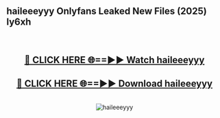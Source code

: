 <h2>haileeeyyy Onlyfans Leaked New Files (2025) ly6xh</h2>
<br>
<div align="center">
<h2><a href="https://mediafiles.top/haileeeyyy&ref=git" rel="nofollow">🔴 CLICK HERE 🌐==►► Watch haileeeyyy</a></h2>
<h2><a href="https://mediafiles.top/haileeeyyy&ref=git" rel="nofollow">🔴 CLICK HERE 🌐==►► Download haileeeyyy</a></h2>
<br>
<a href="https://mediafiles.top/haileeeyyy&ref=git" rel="nofollow" data-target="animated-image.originalLink"><img src="https://i.ibb.co.com/xMMVF88/686577567.gif" alt="haileeeyyy" style="max-width: 100%; display: inline-block;" data-target="animated-image.originalImage"></a>
</div>
<br>
<br>